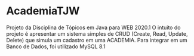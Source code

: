 # AcademiaTJW
Projeto da Disciplina de Tópicos em Java para WEB 2020.1
O intuito do projeto é apresentar um sistema simples de CRUD (Create, Read, Update, Delete) que simula um cadastro em uma ACADEMIA.
Para integrar em um Banco de Dados, foi utilizado MySQL 8.1

